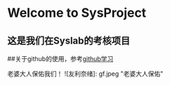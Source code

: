 # Welcome to SysProject
## 这是我们在Syslab的考核项目

##关于github的使用，参考[github学习](http://www.liaoxuefeng.com/wiki/0013739516305929606dd18361248578c67b8067c8c017b000)

老婆大人保佑我们！
![友利奈绪]: gf.jpeg  "老婆大人保佑"